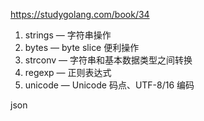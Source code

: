 https://studygolang.com/book/34
1. strings — 字符串操作
2. bytes — byte slice 便利操作
3. strconv — 字符串和基本数据类型之间转换
4. regexp — 正则表达式
5. unicode — Unicode 码点、UTF-8/16 编码

json